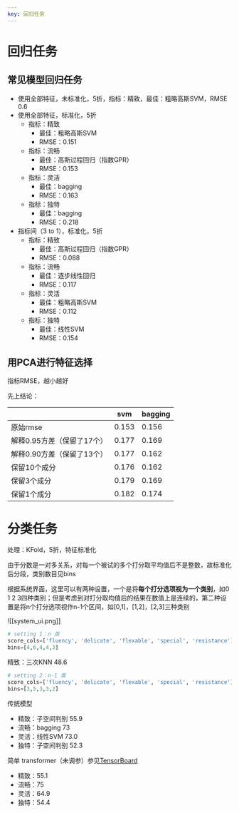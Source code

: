 ```yaml
---
key: 回归任务
---
```


# 回归任务

## 常见模型回归任务

- 使用全部特征，未标准化，5折，指标：精致，最佳：粗略高斯SVM，RMSE 0.6
- 使用全部特征，标准化，5折
	- 指标：精致
		- 最佳：粗略高斯SVM
		- RMSE：0.151
	- 指标：流畅
		- 最佳：高斯过程回归（指数GPR）
		- RMSE：0.153
	- 指标：灵活
		- 最佳：bagging
		- RMSE：0.163
	- 指标：独特
		- 最佳：bagging
		- RMSE：0.218
- 指标间（3 to 1），标准化，5折
	- 指标：精致
		- 最佳：高斯过程回归（指数GPR）
		- RMSE：0.088
	-  指标：流畅
		- 最佳：逐步线性回归
		- RMSE：0.117
	- 指标：灵活
		- 最佳：粗略高斯SVM
		- RMSE：0.112
	- 指标：独特
		- 最佳：线性SVM
		- RMSE：0.154

## 用PCA进行特征选择

指标RMSE，越小越好

先上结论：

|                            | svm   | bagging |
|----------------------------|-------|---------|
| 原始rmse                   | 0.153 | 0.156   |
| 解释0.95方差（保留了17个） | 0.177 | 0.169   |
| 解释0.90方差（保留了13个） | 0.177 | 0.162   |
| 保留10个成分               | 0.176 | 0.162   |
| 保留3个成分                | 0.179 | 0.169   |
| 保留1个成分                | 0.182 | 0.174   |

# 分类任务

处理：KFold，5折，特征标准化

由于分数是一对多关系，对每一个被试的多个打分取平均值后不是整数，故标准化后分段，类别数目见bins

根据系统界面，这里可以有两种设置，一个是将**每个打分选项视为一个类别**，如0 1 2 3四种类别；但是考虑到对打分取均值后的结果在数值上是连续的，第二种设置是将n个打分选项视作n-1个区间，如[0,1]，[1,2]，[2,3]三种类别

![[system_ui.png]]

```python
# setting 1：n 类
score_cols=['fluency', 'delicate', 'flexable', 'special', 'resistance']  
bins=[4,6,4,4,3]
```

精致：三次KNN 48.6

```python
# setting 2：n-1 类
score_cols=['fluency', 'delicate', 'flexable', 'special', 'resistance']
bins=[3,5,3,3,2]
```

传统模型

- 精致：子空间判别 55.9
- 流畅：bagging 73
- 灵活：线性SVM 73.0
- 独特：子空间判别 52.3

简单 transformer（未调参）参见[TensorBoard](http://gsq7474741.tpddns.cn:6006)

- 精致：55.1
- 流畅：75
- 灵活：64.9
- 独特：54.4
